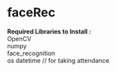 
# faceRec 

**Required Libraries to Install :** <br>
OpenCV <br>
numpy <br>
face_recognition <br>
os datetime // for taking attendance  <br>




